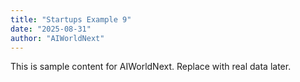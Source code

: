 ```yaml
---
title: "Startups Example 9"
date: "2025-08-31"
author: "AIWorldNext"
---
```

This is sample content for AIWorldNext. Replace with real data later.
